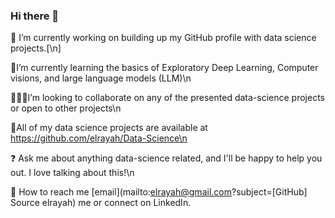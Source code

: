 ### Hi there 👋

:telescope: I’m currently working on building up my GitHub profile with data science projects.[\n]

:open_book:I’m currently learning the basics of Exploratory Deep Learning, Computer visions, and large language models (LLM)\n

:people_holding_hands:I’m looking to collaborate on any of the presented data-science projects or open to other projects\n

:abacus:All of my data science projects are available at https://github.com/elrayah/Data-Science\n

:question: Ask me about anything data-science related, and I'll be happy to help you out. I love talking about this!\n

 :incoming_envelope: How to reach me [email](mailto:elrayah@gmail.com?subject=[GitHub] Source elrayah) me or connect on LinkedIn.

 




